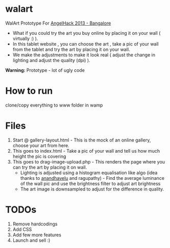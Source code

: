 walart
======

WalArt Prototype For [AngelHack 2013 - Bangalore](http://angelhack.com/apphack#)

 - What if you could try the art you buy online by placing it on your wall ( virtually :) ).
 - In this tablet website , you can  choose the art , take a pic of your wall from the tablet and try the art by placing it on your wall.
 - We make the adjustments to make it look real ( adjust the change in lighting and adjust the quality (dpi) ).

**Warning:** Prototype - lot of ugly code

How to run
==========
clone/copy everything to www folder in wamp

Files
=====
1. Start @ gallery-layout.html - This is the mock of an online gallery, choose your art from here.
2. This goes to index.html - Take a pic of your wall and tell us how much height the pic is covering
3. This goes to drag-image-upload.php - This renders the page where you can try the art by placing it on wall. 
	 - Lighting is adjusted using a histogram equalisation like algo (idea thanks to [anandhavelu](https://github.com/anandhavelu) and ragupathy) - Find the average luminance of the wall pic and use the brightness filter to adjust art brightness
	 - The art image is downsampled to adjust for the difference in quality.
	
TODOs
=====
1. Remove hardcodings
2. Add CSS
3. Add few more features
4. Launch and sell :)





